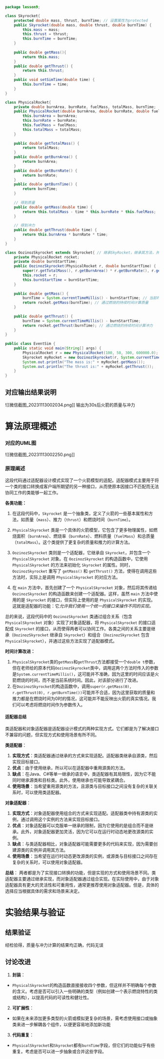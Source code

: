 ```java
package lesson9;

class Skyrocket{
	protected double mass, thrust, burnTime; // 设置属性为protected
	public Skyrocket(double mass, double thrust, double burnTime) {
		this.mass = mass;
		this.thrust = thrust;
		this.burnTime = burnTime;
	}
	
	public double getMass(){
		return this.mass;
	}
	public double getThrust() {
		return this.thrust;
	}
	public void setSimTime(double time) {
		this.burnTime = time;
	}
}

class PhysicalRocket{
	private double burnArea, burnRate, fuelMass, totalMass, burnTime;
	public PhysicalRocket(double burnArea, double burnRate, double fuelMass, double totalMass) {
		this.burnArea = burnArea;
		this.burnRate = burnRate;
		this.fuelMass = fuelMass;
		this.totalMass = totalMass;
	}
	
	public double getTotalMass() {
		return totalMass;
	}
	public double getBurnArea() {
		return burnArea;
	}
	public double getBurnRate() {
		return burnRate;
	}
	public double getBurnTime() {
		return burnTime;
	}
	
	// 得到质量
	public double getMass(double time) {
		return this.totalMass - time * this.burnRate * this.fuelMass;
	}
	
	// 得到冲力
	public double getThrust(double time) {
		return this.burnArea * burnRate * time;
	}
}

class OozinozSkyrocket extends Skyrocket{ // 继承SkyRocket，继承其方法，并对部分方法进行改写
	private PhysicalRocket rocket;
	private double burnStartTime;
	public OozinozSkyrocket(PhysicalRocket r, double burnStartTime) {
		super(r.getTotalMass(), r.getBurnArea() * r.getBurnRate(), r.getBurnTime());
		this.rocket = r;
		this.burnStartTime = burnStartTime;
	}
	
	public double getMass() {
		burnTime = System.currentTimeMillis() - burnStartTime; // 当前时间-开始时间=持续时间
		return rocket.getMass(burnTime); // 通过燃烧的持续时间计算质量
	}
	
	public double getThrust() {
		burnTime = System.currentTimeMillis() - burnStartTime;
		return rocket.getThrust(burnTime); // 通过燃烧的持续时间计算冲力
	}
}
	
public class EventSim {
	public static void main(String[] args) {
		PhysicalRocket r = new PhysicalRocket(100, 50, 300, 600000.0);
		Skyrocket myRocket = new OozinozSkyrocket(r, System.currentTimeMillis() - 30);
		System.out.println("The mass is:" + myRocket.getMass());
		System.out.println("The thrust is:" + myRocket.getThrust());
	}
}
```
## 对应输出结果说明
![[微信截图_20231113002034.png]]
输出为30s后火箭的质量与冲力

# 算法原理概述
### 对应的UML图
![[微信截图_20231113002250.png]]

### 原理阐述
这段代码通过适配器设计模式实现了一个火箭模型的适配。适配器模式主要用于将一个类的接口转换成客户端所期望的另一种接口，从而使原本因接口不匹配而无法协同工作的类能够一起工作。

**各类功能：**
1. 在这段代码中，`Skyrocket` 是一个抽象类，定义了火箭的一些基本属性和方法，如质量（`mass`）、推力（`thrust`）和燃烧时间（`burnTime`）。

2. `PhysicalSkyrocket` 类是一个具体的火箭模型，它包含了更多物理属性，如燃烧面积（`burnArea`）、燃烧率（`burnRate`）、燃料质量（`fuelMass`）和总质量（`totalMass`）。这个类提供了更复杂的质量和推力的计算方法。

3. `OozinozSkyrocket` 类则是一个适配器，它继承自 `Skyrocket`，并包含一个 `PhysicalSkyrocket` 对象。在 `OozinozSkyrocket` 的构造函数中，它使用 `PhysicalSkyrocket` 的方法来初始化 `Skyrocket` 的属性。同时，`OozinozSkyrocket` 重写了 `getMass()` 和 `getThrust()` 方法，使得在调用这些方法时，实际上是调用 `PhysicalSkyrocket` 的对应方法。

4. 在 `main` 方法中，首先创建了一个 `PhysicalSkyrocket` 对象，然后将其传递给 `OozinozSkyrocket` 的构造函数来创建一个适配器。这样，虽然 `main` 方法中使用的是 `Skyrocket` 的接口，但实际上使用的是 `PhysicalSkyrocket` 的实现。这就是适配器的功能：它*允许我们使用一个统一的接口来操作不同的实现。*

总的来说，这段代码中的 `OozinozSkyrocket` 类通过组合关系（包含 `PhysicalSkyrocket` 对象）实现了对象适配器，将 `PhysicalSkyrocket` 的接口适配成 `Skyrocket` 的接口，从而使得两者可以协同工作。各类之间的关系主要是继承（`OozinozSkyrocket` 继承自 `Skyrocket`）和组合（`OozinozSkyrocket` 包含 `PhysicalSkyrocket`），并通过这些方法实现了适配器模式。

**时间计算改进：**
1. `PhysicalSkyrocket`类的`getMass`和`getThrust`方法都接受一个`double t`参数，但在老师给的原本代码`OozinozSkyrocket`类中，调用这两个方法时传入的参数是`System.currentTimeMillis()`，这可能并不准确，因为这里的时间应该是火箭燃烧的时间，而不是当前系统时间。因此，对该部分进行了改进。
2. 在`OozinozSkyrocket`的构造函数中，调用`super(r.getMass(0), r.getThrust(0), r.getBurnTime())`可能并不合适，因为这里获取的质量和推力都是在燃烧时间为0时的情况，这可能并不能反映出火箭的真实情况。我们可以考虑将燃烧时间作为参数传入。

#### 适配器总结
类适配器和对象适配器是适配器设计模式的两种实现方式。它们都是为了解决接口不兼容的问题，但实现方式和使用场景有所不同。

**类适配器**：
1. **实现方式**：类适配器通过继承的方式来实现适配。适配器类继承自源类，然后实现目标接口。
2. **优点**：由于使用继承，所以可以在适配器中重用源类的方法。
3. **缺点**：在Java、C#等单一继承的语言中，类适配器有其局限性，因为它不能同时继承源类和目标类。此外，使用继承也可能导致紧耦合。
4. **使用场景**：当希望重用源类的方法，且源类与目标接口之间没有复杂的关联关系时，可以使用类适配器。

**对象适配器**：
1. **实现方式**：对象适配器使用组合的方式来实现适配。适配器类中持有源类的实例，通过调用这个实例的方法来实现目标接口。
2. **优点**：对象适配器可以克服单一继承的限制，因为它使用的是组合而不是继承。此外，对象适配器更加灵活，因为它可以在运行时动态地更改源类的实例。
3. **缺点**：与类适配器相比，对象适配器可能需要更多的代码来实现，因为需要创建源类的实例并调用其方法。
4. **使用场景**：当希望在运行时动态更改源类的实例，或源类与目标接口之间存在复杂的关系时，可以使用对象适配器。

**总结**：
两者都是为了实现接口转换的功能，但是实现的方式和使用场景不同。类适配器主要通过继承实现，而对象适配器通过组合实现。在实际使用中，由于对象适配器具有更大的灵活性和可重用性，通常更推荐使用对象适配器。但是，具体的选择应当根据具体的需求和场景来决定。

# 实验结果与验证
## 结果验证
经检验得，质量与冲力计算的结果均正确，代码无误 

## 讨论改进
1. **封装**：
 - `PhysicalSkyrocket`的构造函数直接接收四个参数，但这样并不明确每个参数的含义。考虑是否可以引入一些明确的类型（例如创建一个表示燃烧特性的类或结构），以提高代码的可读性和健壮性。
2. **可扩展性**：
- 如果在未来添加更多类型的火箭或模拟更复杂的场景，需考虑使用接口或抽象类来进一步解耦各个组件，以便更容易地添加新功能
3. **代码重复**：
- `PhysicalSkyrocket`和`Skyrocket`都有`burnTime`字段，但它们的功能似乎有些重复。考虑是否可以进一步抽象或合并这些字段。